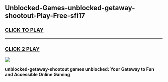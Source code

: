 
## Unblocked-Games-unblocked-getaway-shootout-Play-Free-sfi17
<h3>
<a href="https://premium76.site?title=unblocked-getaway-shootout&ref=18A1">CLICK TO PLAY</a></h3>
<hr>

<h3>
<a href="https://premium76.site?title=unblocked-getaway-shootout&ref=18A1">CLICK 2 PLAY</a>
  
</h3>

<a href="https://premium76.site?title=unblocked-getaway-shootout&ref=18A1"><img src="https://clearcache.store/games.png"></a>


**unblocked-getaway-shootout games unblocked: Your Gateway to Fun and Accessible Online Gaming**

